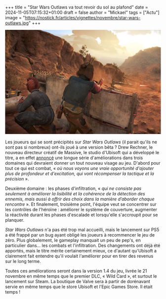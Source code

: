 +++
title = "Star Wars Outlaws va tout revoir du sol au plafond"
date = 2024-11-05T07:15:32+01:00
draft = false
author = "Mickael"
tags = ["Actu"]
image = "https://nostick.fr/articles/vignettes/novembre/star-wars-outlaws.jpg"
+++

![Star Wars Outlaws](star-wars-outlaws.jpg "")

Les joueurs qui se sont précipités sur *Star Wars Outlaws* (il parait qu'ils ne sont pas si nombreux) ont-ils joué à une version bêta ? Drew Rechner, le nouveau directeur créatif de Massive, le studio d'Ubisoft qui a développé le titre, a en effet [annoncé](https://www.ubisoft.com/en-gb/game/star-wars/outlaws/news-updates/7n2akTSlEV3Wk1aRRwONFZ/star-wars-outlaws-dev-update-1-pushing-into-hyperdrive) une longue série d'améliorations dans trois domaines qui devraient donner un tout nouveau visage au jeu. D'abord pour tout ce qui est combat, « *où nous voyons une vraie opportunité d'ajouter plus de profondeur et d'excitation, qui vont récompenser la tactique et la précision* ».

Deuxième domaine : les phases d'infiltration, « *qui ne consiste pas seulement à améliorer la lisibilité et la cohérence de la détection des ennemis, mais aussi à offrir des choix dans la manière d’aborder chaque rencontre* ». Et finalement, troisième point, l'équipe veut se concentrer sur les contrôles de l'héroïne : améliorer le système de couverture, augmenter la réactivité durant les phases d'escalade et lorsqu'elle s'accroupit pour se planquer.

*Star Wars Outlaws* n'a pas été trop mal accueilli, mais le lancement sur PS5 a été frappé par un bug ayant obligé les joueurs à recommencer le jeu de zéro. Plus globalement, le gameplay manquait un peu de pep's, en particulier dans… les combats et l'infiltration. Des changements ont déjà été apportés, mais le titre mérite certainement mieux, ce d'autant qu'Ubisoft a clairement fait entendre qu'il voulait l'améliorer pour en tirer des revenus sur le long terme.

Toutes ces améliorations seront dans la version 1.4 du jeu, livrée le 21 novembre en même temps que le premier DLC, « Wild Card », et surtout le lancement sur Steam. La boutique de Valve sera à partir de dorénavant servie en même temps que le store Ubisoft et l'Epic Games Store. Il était temps !